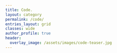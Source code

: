 ```yaml
---
title: Code.
layout: category
permalink: /code/
entries_layout: grid
classes: wide
author_profile: true
header:
  overlay_image: /assets/images/code-teaser.jpg
---
```

